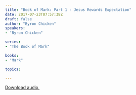 ```yaml
---
title: "Book of Mark: Part 1 - Jesus Rewards Expectation"
date: 2017-07-23T07:57:38Z
draft: false
author: "Byron Chicken"
speakers:
- "Byron Chicken"

series:
- "The Book of Mark"

books:
- "Mark"

topics:

---
```

[Download audio.](http://renownchurch.s3.amazonaws.com/sermons/2017/07/2017-07-23_BookOfMark.mp3)